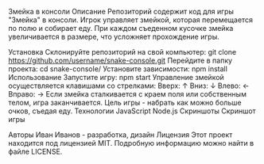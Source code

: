 Змейка в консоли
Описание
Репозиторий содержит код для игры "Змейка" в консоли. Игрок управляет змейкой, которая перемещается по полю и собирает еду. При каждом съеденном кусочке змейка увеличивается в размере, что усложняет прохождение игры.

Установка
Склонируйте репозиторий на свой компьютер:
git clone https://github.com/username/snake-console.git
Перейдите в папку проекта:
cd snake-console/
Установите зависимости:
npm install
Использование
Запустите игру:
npm start
Управление змейкой осуществляется клавишами со стрелками:
Вверх: ↑
Вниз: ↓
Влево: ←
Вправо: →
Если змейка сталкивается с краем поля или собственным телом, игра заканчивается.
Цель игры - набрать как можно больше очков, съедая еду.
Технологии
JavaScript
Node.js
Скриншоты
Скриншот игры

Авторы
Иван Иванов - разработка, дизайн
Лицензия
Этот проект находится под лицензией MIT. Подробную информацию можно найти в файле LICENSE.
